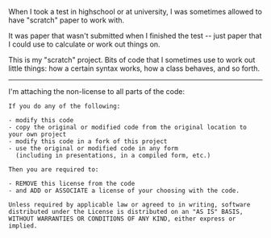 
When I took a test in highschool or at university, I 
was sometimes allowed to have "scratch" paper to work with. 

It was paper that wasn't submitted when I finished the test 
-- just paper that I could use to calculate or work out things
on. 

This is my "scratch" project. Bits of code that I sometimes
use to work out little things: how a certain syntax works, 
how a class behaves, and so forth. 

---

I'm attaching the non-license to all parts of the code: 

    If you do any of the following: 
    
    - modify this code 
    - copy the original or modified code from the original location to your own project
    - modify this code in a fork of this project
    - use the original or modified code in any form 
      (including in presentations, in a compiled form, etc.)
    
    Then you are required to:
    
    - REMOVE this license from the code
    - and ADD or ASSOCIATE a license of your choosing with the code.
    
    Unless required by applicable law or agreed to in writing, software
    distributed under the License is distributed on an "AS IS" BASIS,
    WITHOUT WARRANTIES OR CONDITIONS OF ANY KIND, either express or implied.
    
